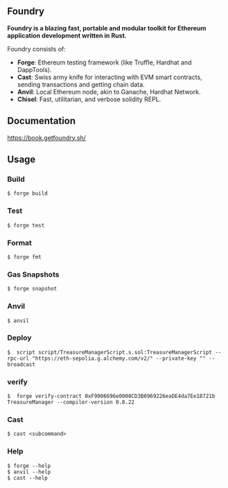 ## Foundry

**Foundry is a blazing fast, portable and modular toolkit for Ethereum application development written in Rust.**

Foundry consists of:

-   **Forge**: Ethereum testing framework (like Truffle, Hardhat and DappTools).
-   **Cast**: Swiss army knife for interacting with EVM smart contracts, sending transactions and getting chain data.
-   **Anvil**: Local Ethereum node, akin to Ganache, Hardhat Network.
-   **Chisel**: Fast, utilitarian, and verbose solidity REPL.

## Documentation

https://book.getfoundry.sh/

## Usage

### Build

```shell
$ forge build
```

### Test

```shell
$ forge test
```

### Format

```shell
$ forge fmt
```

### Gas Snapshots

```shell
$ forge snapshot
```

### Anvil

```shell
$ anvil
```

### Deploy

```shell
$  script script/TreasureManagerScript.s.sol:TreasureManagerScript --rpc-url "https://eth-sepolia.g.alchemy.com/v2/" --private-key "" --broadcast
```

### verify
```shell
$  forge verify-contract 0xF9906696e0008CD3B0969226eaDE4da7Ee18721b TreasureManager --compiler-version 0.8.22
```

### Cast

```shell
$ cast <subcommand>
```

### Help

```shell
$ forge --help
$ anvil --help
$ cast --help
```

